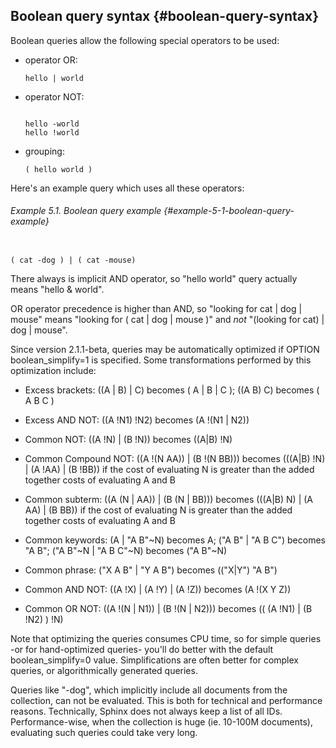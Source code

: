 ## Boolean query syntax {#boolean-query-syntax}

Boolean queries allow the following special operators to be used:

*   operator OR:

    ```
    hello | world
    ```

*   operator NOT:

    ```

    hello -world
    hello !world

    ```

*   grouping:

    ```
    ( hello world )
    ```

Here&#039;s an example query which uses all these operators:

###### Example 5.1. Boolean query example {#example-5-1-boolean-query-example}

```

( cat -dog ) | ( cat -mouse)

```

There always is implicit AND operator, so &quot;hello world&quot; query actually means &quot;hello &amp; world&quot;.

OR operator precedence is higher than AND, so &quot;looking for cat | dog | mouse&quot; means &quot;looking for ( cat | dog | mouse )&quot; and _not_ &quot;(looking for cat) | dog | mouse&quot;.

Since version 2.1.1-beta, queries may be automatically optimized if OPTION boolean_simplify=1 is specified. Some transformations performed by this optimization include:

*   Excess brackets: ((A | B) | C) becomes ( A | B | C ); ((A B) C) becomes ( A B C )

*   Excess AND NOT: ((A !N1) !N2) becomes (A !(N1 | N2))

*   Common NOT: ((A !N) | (B !N)) becomes ((A|B) !N)

*   Common Compound NOT: ((A !(N AA)) | (B !(N BB))) becomes (((A|B) !N) | (A !AA) | (B !BB)) if the cost of evaluating N is greater than the added together costs of evaluating A and B

*   Common subterm: ((A (N | AA)) | (B (N | BB))) becomes (((A|B) N) | (A AA) | (B BB)) if the cost of evaluating N is greater than the added together costs of evaluating A and B

*   Common keywords: (A | &quot;A B&quot;~N) becomes A; (&quot;A B&quot; | &quot;A B C&quot;) becomes &quot;A B&quot;; (&quot;A B&quot;~N | &quot;A B C&quot;~N) becomes (&quot;A B&quot;~N)

*   Common phrase: (&quot;X A B&quot; | &quot;Y A B&quot;) becomes ((&quot;X|Y&quot;) &quot;A B&quot;)

*   Common AND NOT: ((A !X) | (A !Y) | (A !Z)) becomes (A !(X Y Z))

*   Common OR NOT: ((A !(N | N1)) | (B !(N | N2))) becomes (( (A !N1) | (B !N2) ) !N)

Note that optimizing the queries consumes CPU time, so for simple queries -or for hand-optimized queries- you&#039;ll do better with the default boolean_simplify=0 value. Simplifications are often better for complex queries, or algorithmically generated queries.

Queries like &quot;-dog&quot;, which implicitly include all documents from the collection, can not be evaluated. This is both for technical and performance reasons. Technically, Sphinx does not always keep a list of all IDs. Performance-wise, when the collection is huge (ie. 10-100M documents), evaluating such queries could take very long.